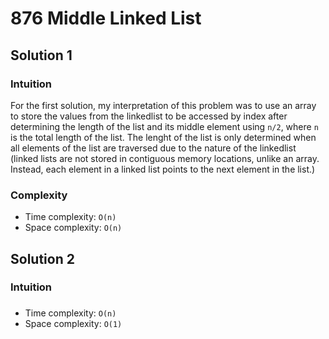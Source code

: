 # 876 Middle Linked List

## Solution 1
### Intuition
For the first solution, my interpretation of this problem was to use an array to store the values from the linkedlist to be accessed by index after determining the length of the list and its middle element using `n/2`, where `n` is the total length of the list. The lenght of the list is only determined when all elements of the list are traversed due to the nature of the linkedlist (linked lists are not stored in contiguous memory locations, unlike an array. Instead, each element in a linked list points to the next element in the list.)

### Complexity
- Time complexity: `O(n)`
- Space complexity: `O(n)`

## Solution 2
### Intuition

###
- Time complexity: `O(n)`
- Space complexity: `O(1)`
